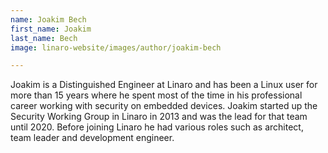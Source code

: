 ```yaml
---
name: Joakim Bech
first_name: Joakim
last_name: Bech
image: linaro-website/images/author/joakim-bech

---
```


Joakim is a Distinguished Engineer at Linaro and has been a Linux user for more than 15 years where he spent most of the time in his professional career working with security on embedded devices. Joakim started up the Security Working Group in Linaro in 2013 and was the lead for that team until 2020. Before joining Linaro he had various roles such as architect, team leader and development engineer.
